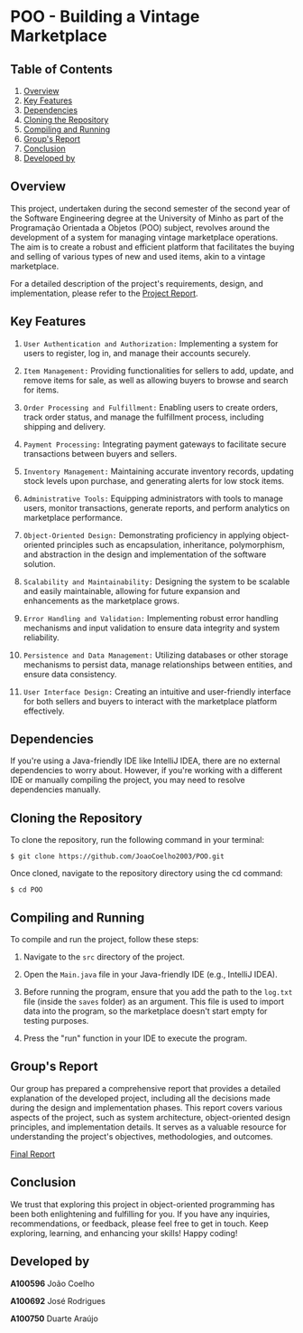 # POO - Building a Vintage Marketplace

## Table of Contents

1. [Overview](#overview)
2. [Key Features](#key-features)
3. [Dependencies](#dependencies)
4. [Cloning the Repository](#cloning-the-repository)
5. [Compiling and Running](#compiling-and-running)
6. [Group's Report](#groups-report)
7. [Conclusion](#conclusion)
8. [Developed by](#developed-by)

## Overview

This project, undertaken during the second semester of the second year of the Software Engineering degree at the University of Minho as part of the Programação Orientada a Objetos (POO) subject, revolves around the development of a system for managing vintage marketplace operations. The aim is to create a robust and efficient platform that facilitates the buying and selling of various types of new and used items, akin to a vintage marketplace.

For a detailed description of the project's requirements, design, and implementation, please refer to the [Project Report](docs/POO.pdf).

## Key Features

1. `User Authentication and Authorization:` Implementing a system for users to register, log in, and manage their accounts securely.

2. `Item Management:` Providing functionalities for sellers to add, update, and remove items for sale, as well as allowing buyers to browse and search for items.

3. `Order Processing and Fulfillment:` Enabling users to create orders, track order status, and manage the fulfillment process, including shipping and delivery.

4. `Payment Processing:` Integrating payment gateways to facilitate secure transactions between buyers and sellers.

5. `Inventory Management:` Maintaining accurate inventory records, updating stock levels upon purchase, and generating alerts for low stock items.

6. `Administrative Tools:` Equipping administrators with tools to manage users, monitor transactions, generate reports, and perform analytics on marketplace performance.

7. `Object-Oriented Design:` Demonstrating proficiency in applying object-oriented principles such as encapsulation, inheritance, polymorphism, and abstraction in the design and implementation of the software solution.

8. `Scalability and Maintainability:` Designing the system to be scalable and easily maintainable, allowing for future expansion and enhancements as the marketplace grows.

9. `Error Handling and Validation:` Implementing robust error handling mechanisms and input validation to ensure data integrity and system reliability.

10. `Persistence and Data Management:` Utilizing databases or other storage mechanisms to persist data, manage relationships between entities, and ensure data consistency.

11. `User Interface Design:` Creating an intuitive and user-friendly interface for both sellers and buyers to interact with the marketplace platform effectively.

## Dependencies

If you're using a Java-friendly IDE like IntelliJ IDEA, there are no external dependencies to worry about. However, if you're working with a different IDE or manually compiling the project, you may need to resolve dependencies manually.

## Cloning the Repository

To clone the repository, run the following command in your terminal:

```
$ git clone https://github.com/JoaoCoelho2003/POO.git
```

Once cloned, navigate to the repository directory using the cd command:

```
$ cd POO
```

## Compiling and Running

To compile and run the project, follow these steps:

1. Navigate to the `src` directory of the project.

2. Open the `Main.java` file in your Java-friendly IDE (e.g., IntelliJ IDEA).

3. Before running the program, ensure that you add the path to the `log.txt` file (inside the `saves` folder) as an argument. This file is used to import data into the program, so the marketplace doesn't start empty for testing purposes.

4. Press the "run" function in your IDE to execute the program.

## Group's Report

Our group has prepared a comprehensive report that provides a detailed explanation of the developed project, including all the decisions made during the design and implementation phases. This report covers various aspects of the project, such as system architecture, object-oriented design principles, and implementation details. It serves as a valuable resource for understanding the project's objectives, methodologies, and outcomes.

[Final Report](reports/Relatório.pdf)

## Conclusion

We trust that exploring this project in object-oriented programming has been both enlightening and fulfilling for you. If you have any inquiries, recommendations, or feedback, please feel free to get in touch. Keep exploring, learning, and enhancing your skills! Happy coding!

## Developed by

**A100596** João Coelho

**A100692** José Rodrigues

**A100750** Duarte Araújo











